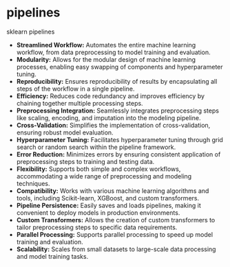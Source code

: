 # pipelines
sklearn pipelines 


- **Streamlined Workflow:** Automates the entire machine learning workflow, from data preprocessing to model training and evaluation.
- **Modularity:** Allows for the modular design of machine learning processes, enabling easy swapping of components and hyperparameter tuning.
- **Reproducibility:** Ensures reproducibility of results by encapsulating all steps of the workflow in a single pipeline.
- **Efficiency:** Reduces code redundancy and improves efficiency by chaining together multiple processing steps.
- **Preprocessing Integration:** Seamlessly integrates preprocessing steps like scaling, encoding, and imputation into the modeling pipeline.
- **Cross-Validation:** Simplifies the implementation of cross-validation, ensuring robust model evaluation.
- **Hyperparameter Tuning:** Facilitates hyperparameter tuning through grid search or random search within the pipeline framework.
- **Error Reduction:** Minimizes errors by ensuring consistent application of preprocessing steps to training and testing data.
- **Flexibility:** Supports both simple and complex workflows, accommodating a wide range of preprocessing and modeling techniques.
- **Compatibility:** Works with various machine learning algorithms and tools, including Scikit-learn, XGBoost, and custom transformers.
- **Pipeline Persistence:** Easily saves and loads pipelines, making it convenient to deploy models in production environments.
- **Custom Transformers:** Allows the creation of custom transformers to tailor preprocessing steps to specific data requirements.
- **Parallel Processing:** Supports parallel processing to speed up model training and evaluation.
- **Scalability:** Scales from small datasets to large-scale data processing and model training tasks.
